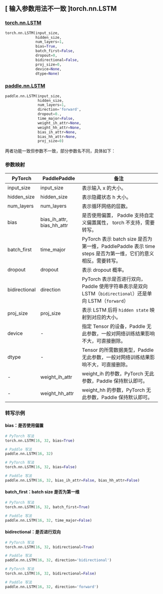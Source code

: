 ## [ 输入参数用法不一致 ]torch.nn.LSTM
### [torch.nn.LSTM](https://pytorch.org/docs/stable/generated/torch.nn.LSTM.html?highlight=lstm#torch.nn.LSTM)

```python
torch.nn.LSTM(input_size,
              hidden_size,
              num_layers=1,
              bias=True,
              batch_first=False,
              dropout=0,
              bidirectional=False,
              proj_size=0,
              device=None,
              dtype=None)
```

### [paddle.nn.LSTM](https://www.paddlepaddle.org.cn/documentation/docs/zh/develop/api/paddle/nn/LSTM_cn.html#lstm)

```python
paddle.nn.LSTM(input_size,
               hidden_size,
               num_layers=1,
               direction='forward',
               dropout=0.,
               time_major=False,
               weight_ih_attr=None,
               weight_hh_attr=None,
               bias_ih_attr=None,
               bias_hh_attr=None,
               proj_size=0)
```

两者功能一致但参数不一致，部分参数名不同，具体如下：

### 参数映射

| PyTorch       | PaddlePaddle | 备注                                                   |
| ------------- | ------------ | ------------------------------------------------------ |
| input_size          | input_size            | 表示输入 x 的大小。  |
| hidden_size          | hidden_size            | 表示隐藏状态 h 大小。  |
| num_layers          | num_layers            | 表示循环网络的层数。  |
| bias          | bias_ih_attr, bias_hh_attr  | 是否使用偏置， Paddle 支持自定义偏置属性， torch 不支持，需要转写。   |
| batch_first   | time_major   | PyTorch 表示 batch size 是否为第一维，PaddlePaddle 表示 time steps 是否为第一维，它们的意义相反。需要转写。 |
| dropout   | dropout   | 表示 dropout 概率。  |
| bidirectional | direction    | PyTorch 表示是否进行双向，Paddle 使用字符串表示是双向 LSTM（`bidirectional`）还是单向 LSTM（`forward`）|
| proj_size     | proj_size            | 表示 LSTM 后将 `hidden state` 映射到对应的大小。 |
| device   | -   | 指定 Tensor 的设备，Paddle 无此参数，一般对网络训练结果影响不大，可直接删除。  |
| dtype   | -   | Tensor 的所需数据类型，Paddle 无此参数，一般对网络训练结果影响不大，可直接删除。 |
| -             |weight_ih_attr| weight_ih 的参数，PyTorch 无此参数，Paddle 保持默认即可。  |
| -             |weight_hh_attr| weight_hh 的参数，PyTorch 无此参数，Paddle 保持默认即可。  |

### 转写示例
#### bias：是否使用偏置
```python
# PyTorch 写法
torch.nn.LSTM(16, 32, bias=True)

# Paddle 写法
paddle.nn.LSTM(16, 32)
```
```python
# PyTorch 写法
torch.nn.LSTM(16, 32, bias=False)

# Paddle 写法
paddle.nn.LSTM(16, 32, bias_ih_attr=False, bias_hh_attr=False)
```

#### batch_first：batch size 是否为第一维
```python
# PyTorch 写法
torch.nn.LSTM(16, 32, batch_first=True)

# Paddle 写法
paddle.nn.LSTM(16, 32, time_major=False)
```

#### bidirectional：是否进行双向
```python
# PyTorch 写法
torch.nn.LSTM(16, 32, bidirectional=True)

# Paddle 写法
paddle.nn.LSTM(16, 32, direction='bidirectional')
```
```python
# PyTorch 写法
torch.nn.LSTM(16, 32, bidirectional=False)

# Paddle 写法
paddle.nn.LSTM(16, 32, direction='forward')
```
